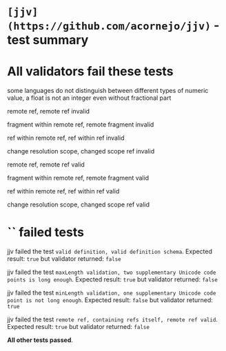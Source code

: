 # `[jjv](https://github.com/acornejo/jjv)` - test summary

# All validators fail these tests

some languages do not distinguish between different types of numeric value, a float is not an integer even without fractional part

remote ref, remote ref invalid

fragment within remote ref, remote fragment invalid

ref within remote ref, ref within ref invalid

change resolution scope, changed scope ref invalid

remote ref, remote ref valid

fragment within remote ref, remote fragment valid

ref within remote ref, ref within ref valid

change resolution scope, changed scope ref valid


# `` failed tests

jjv failed the test `valid definition, valid definition schema`. Expected result: `true` but validator returned: `false`

jjv failed the test `maxLength validation, two supplementary Unicode code points is long enough`. Expected result: `true` but validator returned: `false`

jjv failed the test `minLength validation, one supplementary Unicode code point is not long enough`. Expected result: `false` but validator returned: `true`

jjv failed the test `remote ref, containing refs itself, remote ref valid`. Expected result: `true` but validator returned: `false`

**All other tests passed**.
